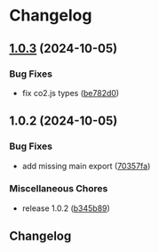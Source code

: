 # Changelog

## [1.0.3](https://github.com/grantcodes/footprint/compare/v1.0.2...v1.0.3) (2024-10-05)


### Bug Fixes

* fix co2.js types ([be782d0](https://github.com/grantcodes/footprint/commit/be782d0ba854efe0e35fbf9b11e7daaed12025c0))

## 1.0.2 (2024-10-05)


### Bug Fixes

* add missing main export ([70357fa](https://github.com/grantcodes/footprint/commit/70357fa03a9d637560ef6a739e18ec3a8669af06))


### Miscellaneous Chores

* release 1.0.2 ([b345b89](https://github.com/grantcodes/footprint/commit/b345b897be5514fa42f7d1ce1884eb3719975efc))

## Changelog
